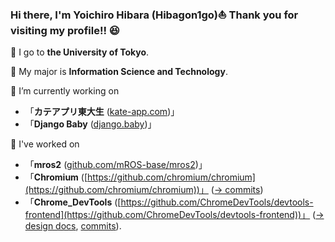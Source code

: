 ### Hi there, I'm Yoichiro Hibara (Hibagon1go)⛵️ Thank you for visiting my profile!! 😆

🏫 I go to __the University of Tokyo__.

🌱 My major is __Information Science and Technology__. 

🔭 I’m currently working on
- 「__カテアプリ東大生__ ([kate-app.com](https://kate-app.com))」  
- 「__Django Baby__ ([django.baby](https://django.baby))」

🍰 I've worked on  
- 「__mros2__ ([github.com/mROS-base/mros2](https://github.com/mROS-base/mros2))」 
- 「__Chromium__ ([https://github.com/chromium/chromium](https://github.com/chromium/chromium))」 ([→ commits](https://github.com/chromium/chromium/search?q=yoichiro&type=commits))
- 「__Chrome_DevTools__ ([https://github.com/ChromeDevTools/devtools-frontend](https://github.com/ChromeDevTools/devtools-frontend))」 ([→ design docs](https://docs.google.com/document/d/1SfMy7MMTbSn2C1RkPxnlnQdj9AnZ5-fQdEl0XO1s2ZQ/edit), [commits](https://github.com/ChromeDevTools/devtools-frontend/commit/8b4af3719ccac6f8d7f2e0ace258e1388a0648c3)).
